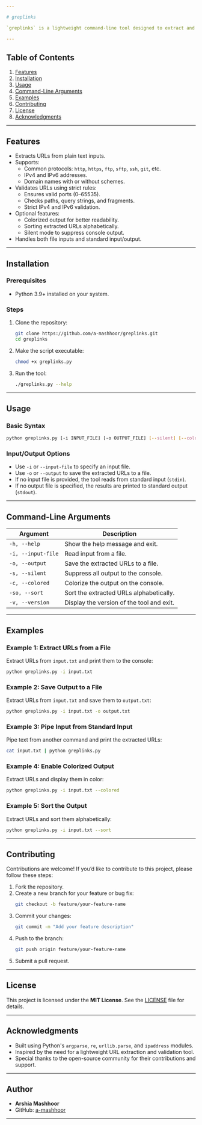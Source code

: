 ```yaml
---

# greplinks

`greplinks` is a lightweight command-line tool designed to extract and validate URLs from text inputs (files or standard input). It supports various protocols, IPv4/IPv6 addresses, domain names, and advanced validation features such as port checks, query string validation, and fragment handling.

---
```


## Table of Contents
1. [Features](#features)
2. [Installation](#installation)
3. [Usage](#usage)
4. [Command-Line Arguments](#command-line-arguments)
5. [Examples](#examples)
6. [Contributing](#contributing)
7. [License](#license)
8. [Acknowledgments](#acknowledgments)

---

## Features

- Extracts URLs from plain text inputs.
- Supports:
  - Common protocols: `http`, `https`, `ftp`, `sftp`, `ssh`, `git`, etc.
  - IPv4 and IPv6 addresses.
  - Domain names with or without schemes.
- Validates URLs using strict rules:
  - Ensures valid ports (0–65535).
  - Checks paths, query strings, and fragments.
  - Strict IPv4 and IPv6 validation.
- Optional features:
  - Colorized output for better readability.
  - Sorting extracted URLs alphabetically.
  - Silent mode to suppress console output.
- Handles both file inputs and standard input/output.

---

## Installation

### Prerequisites
- Python 3.9+ installed on your system.

### Steps
1. Clone the repository:
   ```bash
   git clone https://github.com/a-mashhoor/greplinks.git
   cd greplinks
   ```
2. Make the script executable:
   ```bash
   chmod +x greplinks.py
   ```

3. Run the tool:
   ```bash
   ./greplinks.py --help
   ```

---

## Usage

### Basic Syntax
```bash
python greplinks.py [-i INPUT_FILE] [-o OUTPUT_FILE] [--silent] [--colored] [--sort]
```

### Input/Output Options
- Use `-i` or `--input-file` to specify an input file.
- Use `-o` or `--output` to save the extracted URLs to a file.
- If no input file is provided, the tool reads from standard input (`stdin`).
- If no output file is specified, the results are printed to standard output (`stdout`).

---

## Command-Line Arguments

| Argument          | Description                                                                 |
|-------------------|-----------------------------------------------------------------------------|
| `-h, --help`      | Show the help message and exit.                                             |
| `-i, --input-file`| Read input from a file.                                                     |
| `-o, --output`    | Save the extracted URLs to a file.                                          |
| `-s, --silent`    | Suppress all output to the console.                                         |
| `-c, --colored`   | Colorize the output on the console.                                         |
| `-so, --sort`     | Sort the extracted URLs alphabetically.                                     |
| `-v, --version`   | Display the version of the tool and exit.                                   |

---

## Examples

### Example 1: Extract URLs from a File
Extract URLs from `input.txt` and print them to the console:
```bash
python greplinks.py -i input.txt
```

### Example 2: Save Output to a File
Extract URLs from `input.txt` and save them to `output.txt`:
```bash
python greplinks.py -i input.txt -o output.txt
```

### Example 3: Pipe Input from Standard Input
Pipe text from another command and print the extracted URLs:
```bash
cat input.txt | python greplinks.py
```

### Example 4: Enable Colorized Output
Extract URLs and display them in color:
```bash
python greplinks.py -i input.txt --colored
```

### Example 5: Sort the Output
Extract URLs and sort them alphabetically:
```bash
python greplinks.py -i input.txt --sort
```

---

## Contributing

Contributions are welcome! If you’d like to contribute to this project, please follow these steps:

1. Fork the repository.
2. Create a new branch for your feature or bug fix:
   ```bash
   git checkout -b feature/your-feature-name
   ```
3. Commit your changes:
   ```bash
   git commit -m "Add your feature description"
   ```
4. Push to the branch:
   ```bash
   git push origin feature/your-feature-name
   ```
5. Submit a pull request.

---

## License

This project is licensed under the **MIT License**. See the [LICENSE](LICENSE) file for details.

---

## Acknowledgments

- Built using Python's `argparse`, `re`, `urllib.parse`, and `ipaddress` modules.
- Inspired by the need for a lightweight URL extraction and validation tool.
- Special thanks to the open-source community for their contributions and support.

---

## Author

- **Arshia Mashhoor**
- GitHub: [a-mashhoor](https://github.com/a-mashhoor)

---

